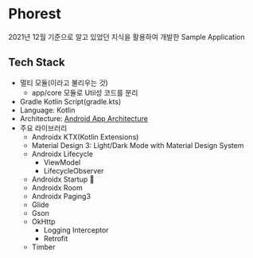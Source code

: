 # Phorest

2021년 12월 기준으로 알고 있었던 지식을 활용하여 개발한 Sample Application

## Tech Stack

- 멀티 모듈(이라고 불리우는 것)
  + app/core 모듈로 Util성 코드를 분리
- Gradle Kotlin Script(gradle.kts)
- Language: Kotlin
- Architecture: [Android App Architecture](https://developer.android.com/topic/architecture)
- 주요 라이브러리
  + Androidx KTX(Kotlin Extensions)
  + Material Design 3: Light/Dark Mode with Material Design System
  + Androidx Lifecycle
    - ViewModel
    - LifecycleObserver
  + Androidx Startup :tada:
  + Androidx Room
  + Androidx Paging3
  + Glide
  + Gson
  + OkHttp
    - Logging Interceptor
    - Retrofit
  + Timber
